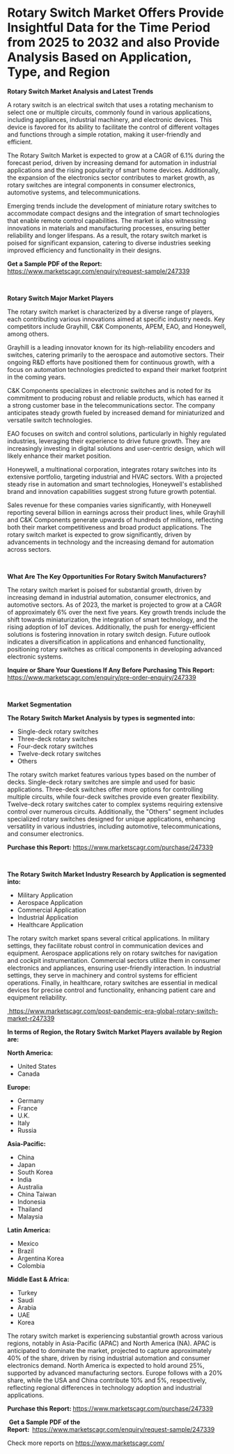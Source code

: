 <p><h1>Rotary Switch Market Offers Provide Insightful Data for the Time Period from 2025 to 2032 and also Provide Analysis Based on Application, Type, and Region</h1></p><p><strong>Rotary Switch Market Analysis and Latest Trends</strong></p>
<p><p>A rotary switch is an electrical switch that uses a rotating mechanism to select one or multiple circuits, commonly found in various applications, including appliances, industrial machinery, and electronic devices. This device is favored for its ability to facilitate the control of different voltages and functions through a simple rotation, making it user-friendly and efficient.</p><p>The Rotary Switch Market is expected to grow at a CAGR of 6.1% during the forecast period, driven by increasing demand for automation in industrial applications and the rising popularity of smart home devices. Additionally, the expansion of the electronics sector contributes to market growth, as rotary switches are integral components in consumer electronics, automotive systems, and telecommunications. </p><p>Emerging trends include the development of miniature rotary switches to accommodate compact designs and the integration of smart technologies that enable remote control capabilities. The market is also witnessing innovations in materials and manufacturing processes, ensuring better reliability and longer lifespans. As a result, the rotary switch market is poised for significant expansion, catering to diverse industries seeking improved efficiency and functionality in their designs.</p></p>
<p><strong>Get a Sample PDF of the Report:&nbsp;</strong> <a href="https://www.marketscagr.com/enquiry/request-sample/247339?utm_campaign=2004&utm_medium=2&utm_source=Github&utm_content=ia&utm_term=30032025&utm_id=rotary-switch">https://www.marketscagr.com/enquiry/request-sample/247339</a></p>
<p>&nbsp;</p>
<p><strong>Rotary Switch Major Market Players</strong></p>
<p><p>The rotary switch market is characterized by a diverse range of players, each contributing various innovations aimed at specific industry needs. Key competitors include Grayhill, C&K Components, APEM, EAO, and Honeywell, among others.</p><p>Grayhill is a leading innovator known for its high-reliability encoders and switches, catering primarily to the aerospace and automotive sectors. Their ongoing R&D efforts have positioned them for continuous growth, with a focus on automation technologies predicted to expand their market footprint in the coming years.</p><p>C&K Components specializes in electronic switches and is noted for its commitment to producing robust and reliable products, which has earned it a strong customer base in the telecommunications sector. The company anticipates steady growth fueled by increased demand for miniaturized and versatile switch technologies.</p><p>EAO focuses on switch and control solutions, particularly in highly regulated industries, leveraging their experience to drive future growth. They are increasingly investing in digital solutions and user-centric design, which will likely enhance their market position.</p><p>Honeywell, a multinational corporation, integrates rotary switches into its extensive portfolio, targeting industrial and HVAC sectors. With a projected steady rise in automation and smart technologies, Honeywell's established brand and innovation capabilities suggest strong future growth potential.</p><p>Sales revenue for these companies varies significantly, with Honeywell reporting several billion in earnings across their product lines, while Grayhill and C&K Components generate upwards of hundreds of millions, reflecting both their market competitiveness and broad product applications. The rotary switch market is expected to grow significantly, driven by advancements in technology and the increasing demand for automation across sectors.</p></p>
<p>&nbsp;</p>
<p><strong>What Are The Key Opportunities For Rotary Switch Manufacturers?</strong></p>
<p><p>The rotary switch market is poised for substantial growth, driven by increasing demand in industrial automation, consumer electronics, and automotive sectors. As of 2023, the market is projected to grow at a CAGR of approximately 6% over the next five years. Key growth trends include the shift towards miniaturization, the integration of smart technology, and the rising adoption of IoT devices. Additionally, the push for energy-efficient solutions is fostering innovation in rotary switch design. Future outlook indicates a diversification in applications and enhanced functionality, positioning rotary switches as critical components in developing advanced electronic systems.</p></p>
<p><strong>Inquire or Share Your Questions If Any Before Purchasing This Report:</strong> <a href="https://www.marketscagr.com/enquiry/pre-order-enquiry/247339?utm_campaign=2004&utm_medium=2&utm_source=Github&utm_content=ia&utm_term=30032025&utm_id=rotary-switch">https://www.marketscagr.com/enquiry/pre-order-enquiry/247339</a></p>
<p>&nbsp;</p>
<p><strong>Market Segmentation</strong></p>
<p><strong>The Rotary Switch Market Analysis by types is segmented into:</strong></p>
<p><ul><li>Single-deck rotary switches</li><li>Three-deck rotary switches</li><li>Four-deck rotary switches</li><li>Twelve-deck rotary switches</li><li>Others</li></ul></p>
<p><p>The rotary switch market features various types based on the number of decks. Single-deck rotary switches are simple and used for basic applications. Three-deck switches offer more options for controlling multiple circuits, while four-deck switches provide even greater flexibility. Twelve-deck rotary switches cater to complex systems requiring extensive control over numerous circuits. Additionally, the "Others" segment includes specialized rotary switches designed for unique applications, enhancing versatility in various industries, including automotive, telecommunications, and consumer electronics.</p></p>
<p><strong>Purchase this Report:&nbsp;</strong><a href="https://www.marketscagr.com/purchase/247339?utm_campaign=2004&utm_medium=2&utm_source=Github&utm_content=ia&utm_term=30032025&utm_id=rotary-switch">https://www.marketscagr.com/purchase/247339</a></p>
<p>&nbsp;</p>
<p><strong>The Rotary Switch Market Industry Research by Application is segmented into:</strong></p>
<p><ul><li>Military Application</li><li>Aerospace Application</li><li>Commercial Application</li><li>Industrial Application</li><li>Healthcare Application</li></ul></p>
<p><p>The rotary switch market spans several critical applications. In military settings, they facilitate robust control in communication devices and equipment. Aerospace applications rely on rotary switches for navigation and cockpit instrumentation. Commercial sectors utilize them in consumer electronics and appliances, ensuring user-friendly interaction. In industrial settings, they serve in machinery and control systems for efficient operations. Finally, in healthcare, rotary switches are essential in medical devices for precise control and functionality, enhancing patient care and equipment reliability.</p></p>
<p><a href="https://www.marketscagr.com/post-pandemic-era-global-rotary-switch-market-r247339?utm_campaign=2004&utm_medium=2&utm_source=Github&utm_content=ia&utm_term=30032025&utm_id=rotary-switch">&nbsp;https://www.marketscagr.com/post-pandemic-era-global-rotary-switch-market-r247339</a></p>
<p><strong>In terms of Region, the Rotary Switch Market Players available by Region are:</strong></p>
<p>
    <p> <strong> North America: </strong>
        <ul>
            <li>United States</li>
            <li>Canada</li>
        </ul>
        </p> 
    <p> <strong> Europe: </strong>
        <ul>
            <li>Germany</li>
            <li>France</li>
            <li>U.K.</li>
            <li>Italy</li>
            <li>Russia</li>
        </ul>
        </p> 
    <p> <strong> Asia-Pacific: </strong>
        <ul>
            <li>China</li>
            <li>Japan</li>
            <li>South Korea</li>
            <li>India</li>
            <li>Australia</li>
            <li>China Taiwan</li>
            <li>Indonesia</li>
            <li>Thailand</li>
            <li>Malaysia</li>
        </ul>
        </p> 
    <p> <strong> Latin America: </strong>
        <ul>
            <li>Mexico</li>
            <li>Brazil</li>
            <li>Argentina Korea</li>
            <li>Colombia</li>
        </ul>
        </p> 
    <p> <strong> Middle East & Africa: </strong>
        <ul>
            <li>Turkey</li>
            <li>Saudi</li>
            <li>Arabia</li>
            <li>UAE</li>
            <li>Korea</li>
        </ul>
    </p>
    </p>
<p><p>The rotary switch market is experiencing substantial growth across various regions, notably in Asia-Pacific (APAC) and North America (NA). APAC is anticipated to dominate the market, projected to capture approximately 40% of the share, driven by rising industrial automation and consumer electronics demand. North America is expected to hold around 25%, supported by advanced manufacturing sectors. Europe follows with a 20% share, while the USA and China contribute 10% and 5%, respectively, reflecting regional differences in technology adoption and industrial applications.</p></p>
<p><strong>Purchase this Report: </strong><a href="https://www.marketscagr.com/purchase/247339?utm_campaign=2004&utm_medium=2&utm_source=Github&utm_content=ia&utm_term=30032025&utm_id=rotary-switch">https://www.marketscagr.com/purchase/247339</a></p>
<p>&nbsp;<strong>Get a Sample PDF of the Report:&nbsp;&nbsp;</strong><a href="https://www.marketscagr.com/enquiry/request-sample/247339?utm_campaign=2004&utm_medium=2&utm_source=Github&utm_content=ia&utm_term=30032025&utm_id=rotary-switch">https://www.marketscagr.com/enquiry/request-sample/247339</a></p>
<p><strong></strong></p>
<p>Check more reports on <a href="https://www.marketscagr.com/?utm_campaign=2004&utm_medium=2&utm_source=Github&utm_content=ia&utm_term=30032025&utm_id=rotary-switch">https://www.marketscagr.com/</a></p>